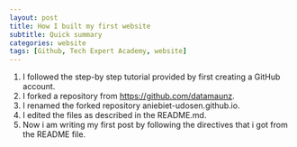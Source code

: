 ```yaml
---
layout: post
title: How I built my first website
subtitle: Quick summary
categories: website
tags: [Github, Tech Expert Academy, website]
---
```


1. I followed the step-by step tutorial provided by first creating a GitHub account.
2. I forked a repository from https://github.com/datamaunz.
3. I renamed the forked repository aniebiet-udosen.github.io.
4. I edited the files as described in the README.md.
5. Now i am writing my first post by following the directives that i got from the README file.
